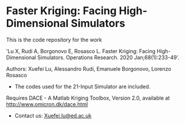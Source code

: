 # Faster Kriging: Facing High-Dimensional Simulators
This is the code repository for the work 

'Lu X, Rudi A, Borgonovo E, Rosasco L. Faster Kriging: Facing High-Dimensional Simulators. Operations Research. 2020 Jan;68(1):233-49'.

Authors: Xuefei Lu, Alessandro Rudi, Emanuele Borgonovo, Lorenzo Rosasco

* The codes used for the 21-Input Simulator are included.

Requires DACE - A Matlab Kriging Toolbox, Version 2.0, available at http://www.omicron.dk/dace.html

* Contact us:
Xuefei.lu@ed.ac.uk


